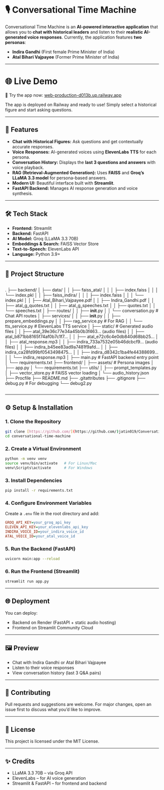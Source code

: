 # 🎙️ Conversational Time Machine

Conversational Time Machine is an **AI-powered interactive application** that allows you to **chat with historical leaders** and listen to their **realistic AI-generated voice responses**.
Currently, the application features **two personas**:
- **Indira Gandhi** (First female Prime Minister of India)
- **Atal Bihari Vajpayee** (Former Prime Minister of India)

---

# 🌐 Live Demo
🔗 Try the app now: [web-production-d013b.up.railway.app](web-production-d013b.up.railway.app)

The app is deployed on Railway and ready to use! Simply select a historical figure and start asking questions.

---

## 🚀 Features
- **Chat with Historical Figures:** Ask questions and get contextually accurate responses.
- **Voice Responses:** AI-generated voices using **ElevenLabs TTS** for each persona.
- **Conversation History:** Displays the **last 3 questions and answers** with voice playback.
- **RAG (Retrieval-Augmented Generation):** Uses **FAISS** and **Groq’s LLaMA 3.3 model** for persona-based answers.
- **Modern UI:** Beautiful interface built with **Streamlit**.
- **FastAPI Backend:** Manages AI response generation and voice synthesis.

---

## 🛠 Tech Stack
- **Frontend:** Streamlit
- **Backend:** FastAPI
- **AI Model:** Groq (LLaMA 3.3 70B)
- **Embeddings & Search:** FAISS Vector Store
- **Text-to-Speech:** ElevenLabs API
- **Language:** Python 3.9+

---

## 📂 Project Structure
```yaml

```
.
├── backend/
│   ├── data/
│   │   ├── faiss_atal/
│   │   │   ├── index.faiss
│   │   │   └── index.pkl
│   │   ├── faiss_indira/
│   │   │   ├── index.faiss
│   │   │   └── index.pkl
│   │   ├── Atal_Bihari_Vajpayee.pdf
│   │   ├── Indira_Gandhi.pdf
│   │   ├── atal_g_quotes.txt
│   │   ├── atal_g_speeches.txt
│   │   ├── quotes.txt
│   │   └── speeches.txt
│   ├── routes/
│   │   ├── __init__.py
│   │   └── conversation.py         # Chat API routes
│   ├── services/
│   │   ├── __init__.py
│   │   ├── prepare_embeddings.py
│   │   ├── rag_service.py        # For RAG
│   │   └── tts_service.py        # ElevenLabs TTS service
│   ├── static/                   # Generated audio files
│   │   ├── atal_39e36c77e34a45b0b3f463... (audio files)
│   │   ├── atal_b871bb8165f74af0b7c1f7...
│   │   ├── atal_e72c6c4e0db840d68bb25...
│   │   ├── atal_response.mp3
│   │   ├── indira_733a7532e05b46dcbcf9... (audio files)
│   │   ├── indira_b45ee83ad9a7481f9afd...
│   │   ├── indira_ca28fd99bf0543498475...
│   │   ├── indira_d8342c1ba4fe44388699...
│   │   └── indira_response.mp3
│   ├── main.py                      # FastAPI backend entry point
│   └── requirements.txt
├── frontend/
│   ├── assets/                       # Persona images
│   ├── app.py
│   └── requirements.txt
├── utils/
│   ├── prompt_templates.py 
│   ├── vector_store.py           # FAISS vector loading
│   └── audio_history.json
├── Procfile
├── README.md
├── .gitattributes
├── .gitignore
├── debug.py            # For debugging 
└── debug2.py
```
```

---

## ⚙️ Setup & Installation

### 1. Clone the Repository
```bash
git clone [https://github.com/](https://github.com/)jatin019/Conversational-Time-Machine-Project.git
cd conversational-time-machine
```
### 2. Create a Virtual Environment
```bash
python -m venv venv
source venv/bin/activate   # For Linux/Mac
venv\Scripts\activate      # For Windows
```
### 3. Install Dependencies
```bash
pip install -r requirements.txt
```
### 4. Configure Environment Variables
Create a `.env` file in the root directory and add:
```ini
GROQ_API_KEY=your_groq_api_key
ELEVEN_API_KEY=your_elevenlabs_api_key
INDIRA_VOICE_ID=your_indira_voice_id
ATAL_VOICE_ID=your_atal_voice_id
```
### 5. Run the Backend (FastAPI)
```bash
uvicorn main:app --reload
```
### 6. Run the Frontend (Streamlit)
```bash
streamlit run app.py
```

---

## 🌐 Deployment
You can deploy:
- Backend on Render (FastAPI + static audio hosting)
- Frontend on Streamlit Community Cloud

---

## 🖼 Preview
- Chat with Indira Gandhi or Atal Bihari Vajpayee
- Listen to their voice responses
- View conversation history (last 3 Q&A pairs)

---

## 🤝 Contributing
Pull requests and suggestions are welcome.
For major changes, open an issue first to discuss what you’d like to improve.

---

## 📜 License
This project is licensed under the MIT License.

---

## ✨ Credits
- LLaMA 3.3 70B – via Groq API
- ElevenLabs – for AI voice generation
- Streamlit & FastAPI – for frontend and backend
